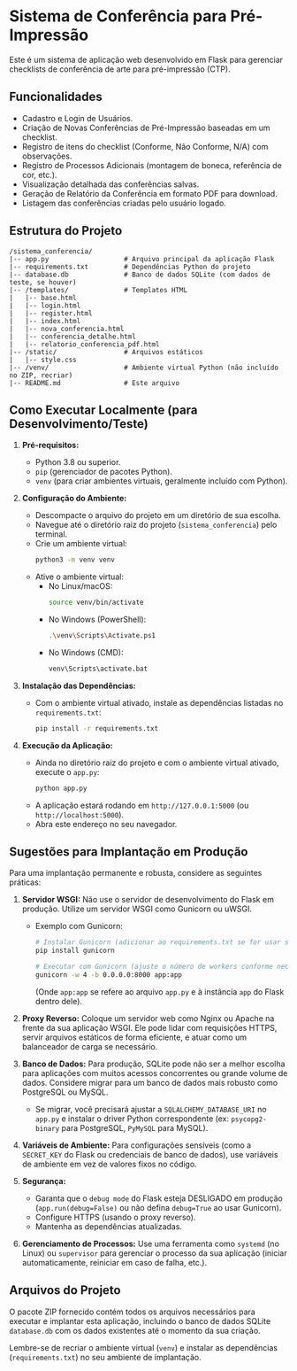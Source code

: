 # Sistema de Conferência para Pré-Impressão

Este é um sistema de aplicação web desenvolvido em Flask para gerenciar checklists de conferência de arte para pré-impressão (CTP).

## Funcionalidades

*   Cadastro e Login de Usuários.
*   Criação de Novas Conferências de Pré-Impressão baseadas em um checklist.
*   Registro de itens do checklist (Conforme, Não Conforme, N/A) com observações.
*   Registro de Processos Adicionais (montagem de boneca, referência de cor, etc.).
*   Visualização detalhada das conferências salvas.
*   Geração de Relatório da Conferência em formato PDF para download.
*   Listagem das conferências criadas pelo usuário logado.

## Estrutura do Projeto

```
/sistema_conferencia/
|-- app.py                   # Arquivo principal da aplicação Flask
|-- requirements.txt         # Dependências Python do projeto
|-- database.db              # Banco de dados SQLite (com dados de teste, se houver)
|-- /templates/              # Templates HTML
|   |-- base.html
|   |-- login.html
|   |-- register.html
|   |-- index.html
|   |-- nova_conferencia.html
|   |-- conferencia_detalhe.html
|   |-- relatorio_conferencia_pdf.html
|-- /static/                 # Arquivos estáticos
|   |-- style.css
|-- /venv/                   # Ambiente virtual Python (não incluído no ZIP, recriar)
|-- README.md                # Este arquivo
```

## Como Executar Localmente (para Desenvolvimento/Teste)

1.  **Pré-requisitos:**
    *   Python 3.8 ou superior.
    *   `pip` (gerenciador de pacotes Python).
    *   `venv` (para criar ambientes virtuais, geralmente incluído com Python).

2.  **Configuração do Ambiente:**
    *   Descompacte o arquivo do projeto em um diretório de sua escolha.
    *   Navegue até o diretório raiz do projeto (`sistema_conferencia`) pelo terminal.
    *   Crie um ambiente virtual:
        ```bash
        python3 -m venv venv
        ```
    *   Ative o ambiente virtual:
        *   No Linux/macOS:
            ```bash
            source venv/bin/activate
            ```
        *   No Windows (PowerShell):
            ```bash
            .\venv\Scripts\Activate.ps1
            ```
        *   No Windows (CMD):
            ```bash
            venv\Scripts\activate.bat
            ```

3.  **Instalação das Dependências:**
    *   Com o ambiente virtual ativado, instale as dependências listadas no `requirements.txt`:
        ```bash
        pip install -r requirements.txt
        ```

4.  **Execução da Aplicação:**
    *   Ainda no diretório raiz do projeto e com o ambiente virtual ativado, execute o `app.py`:
        ```bash
        python app.py
        ```
    *   A aplicação estará rodando em `http://127.0.0.1:5000` (ou `http://localhost:5000`).
    *   Abra este endereço no seu navegador.

## Sugestões para Implantação em Produção

Para uma implantação permanente e robusta, considere as seguintes práticas:

1.  **Servidor WSGI:** Não use o servidor de desenvolvimento do Flask em produção. Utilize um servidor WSGI como Gunicorn ou uWSGI.
    *   Exemplo com Gunicorn:
        ```bash
        # Instalar Gunicorn (adicionar ao requirements.txt se for usar sempre)
        pip install gunicorn
        
        # Executar com Gunicorn (ajuste o número de workers conforme necessário)
        gunicorn -w 4 -b 0.0.0.0:8000 app:app 
        ```
        (Onde `app:app` se refere ao arquivo `app.py` e à instância `app` do Flask dentro dele).

2.  **Proxy Reverso:** Coloque um servidor web como Nginx ou Apache na frente da sua aplicação WSGI. Ele pode lidar com requisições HTTPS, servir arquivos estáticos de forma eficiente, e atuar como um balanceador de carga se necessário.

3.  **Banco de Dados:** Para produção, SQLite pode não ser a melhor escolha para aplicações com muitos acessos concorrentes ou grande volume de dados. Considere migrar para um banco de dados mais robusto como PostgreSQL ou MySQL.
    *   Se migrar, você precisará ajustar a `SQLALCHEMY_DATABASE_URI` no `app.py` e instalar o driver Python correspondente (ex: `psycopg2-binary` para PostgreSQL, `PyMySQL` para MySQL).

4.  **Variáveis de Ambiente:** Para configurações sensíveis (como a `SECRET_KEY` do Flask ou credenciais de banco de dados), use variáveis de ambiente em vez de valores fixos no código.

5.  **Segurança:**
    *   Garanta que o `debug mode` do Flask esteja DESLIGADO em produção (`app.run(debug=False)` ou não defina `debug=True` ao usar Gunicorn).
    *   Configure HTTPS (usando o proxy reverso).
    *   Mantenha as dependências atualizadas.

6.  **Gerenciamento de Processos:** Use uma ferramenta como `systemd` (no Linux) ou `supervisor` para gerenciar o processo da sua aplicação (iniciar automaticamente, reiniciar em caso de falha, etc.).

## Arquivos do Projeto

O pacote ZIP fornecido contém todos os arquivos necessários para executar e implantar esta aplicação, incluindo o banco de dados SQLite `database.db` com os dados existentes até o momento da sua criação.

Lembre-se de recriar o ambiente virtual (`venv`) e instalar as dependências (`requirements.txt`) no seu ambiente de implantação.

